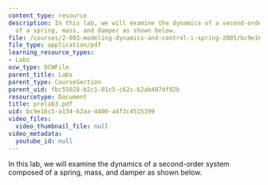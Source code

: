 ```yaml
---
content_type: resource
description: In this lab, we will examine the dynamics of a second-order system composed
  of a spring, mass, and damper as shown below.
file: /courses/2-003-modeling-dynamics-and-control-i-spring-2005/bc9e16c5a13462aa4400a4f3c4515399_prelab3.pdf
file_type: application/pdf
learning_resource_types:
- Labs
ocw_type: OCWFile
parent_title: Labs
parent_type: CourseSection
parent_uid: fbc55028-b2c1-01c5-c62c-62ab407df92b
resourcetype: Document
title: prelab3.pdf
uid: bc9e16c5-a134-62aa-4400-a4f3c4515399
video_files:
  video_thumbnail_file: null
video_metadata:
  youtube_id: null
---
```

In this lab, we will examine the dynamics of a second-order system composed of a spring, mass, and damper as shown below.

